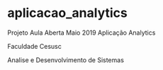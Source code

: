# aplicacao_analytics
Projeto Aula Aberta Maio 2019 Aplicação Analytics

Faculdade Cesusc

Analise e Desenvolvimento de Sistemas

